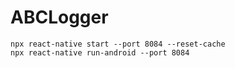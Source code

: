 # ABCLogger

```
npx react-native start --port 8084 --reset-cache
npx react-native run-android --port 8084
```